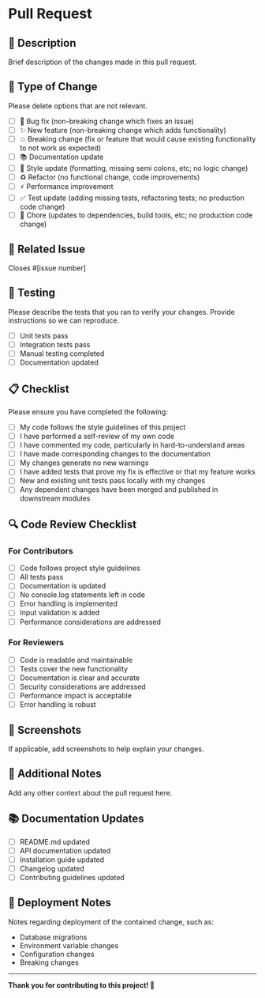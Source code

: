 # Pull Request

## 📝 Description

Brief description of the changes made in this pull request.

## 🔄 Type of Change

Please delete options that are not relevant.

- [ ] 🐛 Bug fix (non-breaking change which fixes an issue)
- [ ] ✨ New feature (non-breaking change which adds functionality)
- [ ] 💥 Breaking change (fix or feature that would cause existing functionality to not work as expected)
- [ ] 📚 Documentation update
- [ ] 🎨 Style update (formatting, missing semi colons, etc; no logic change)
- [ ] ♻️ Refactor (no functional change, code improvements)
- [ ] ⚡ Performance improvement
- [ ] ✅ Test update (adding missing tests, refactoring tests; no production code change)
- [ ] 🔧 Chore (updates to dependencies, build tools, etc; no production code change)

## 🎯 Related Issue

Closes #[issue number]

## 🧪 Testing

Please describe the tests that you ran to verify your changes. Provide instructions so we can reproduce.

- [ ] Unit tests pass
- [ ] Integration tests pass
- [ ] Manual testing completed
- [ ] Documentation updated

## 📋 Checklist

Please ensure you have completed the following:

- [ ] My code follows the style guidelines of this project
- [ ] I have performed a self-review of my own code
- [ ] I have commented my code, particularly in hard-to-understand areas
- [ ] I have made corresponding changes to the documentation
- [ ] My changes generate no new warnings
- [ ] I have added tests that prove my fix is effective or that my feature works
- [ ] New and existing unit tests pass locally with my changes
- [ ] Any dependent changes have been merged and published in downstream modules

## 🔍 Code Review Checklist

### For Contributors
- [ ] Code follows project style guidelines
- [ ] All tests pass
- [ ] Documentation is updated
- [ ] No console.log statements left in code
- [ ] Error handling is implemented
- [ ] Input validation is added
- [ ] Performance considerations are addressed

### For Reviewers
- [ ] Code is readable and maintainable
- [ ] Tests cover the new functionality
- [ ] Documentation is clear and accurate
- [ ] Security considerations are addressed
- [ ] Performance impact is acceptable
- [ ] Error handling is robust

## 📸 Screenshots

If applicable, add screenshots to help explain your changes.

## 🔧 Additional Notes

Add any other context about the pull request here.

## 📚 Documentation Updates

- [ ] README.md updated
- [ ] API documentation updated
- [ ] Installation guide updated
- [ ] Changelog updated
- [ ] Contributing guidelines updated

## 🚀 Deployment Notes

Notes regarding deployment of the contained change, such as:
- Database migrations
- Environment variable changes
- Configuration changes
- Breaking changes

---

**Thank you for contributing to this project! 🎉**

